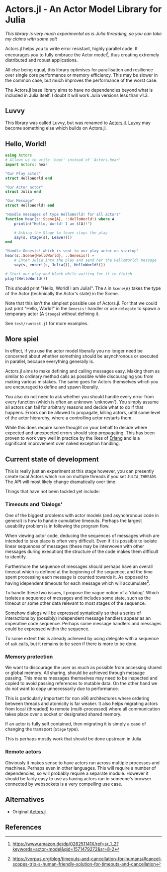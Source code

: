 # Actors.jl - An Actor Model Library for Julia

*This library is very much experimental as is Julia threading, so you can take
my claims with some salt*

Actors.jl helps you to write error resistant, highly parallel code. It
encourages you to fully embrace the Actor model[^Actors], thus creating
extremely distributed and robust applications.

All else being equal, this library optimises for parallisation and resilience
over single core performance or memory efficiency. This may be slower in the
common case, but much improves the performance of the worst case.

The Actors.jl base library aims to have no dependencies beyond what is included
in Julia itself. I doubt it will work Julia versions less than v1.3.

## Luvvy

This library was called Luvvy, but was renamed to
[Actors.jl](https://gitlab.com/Palethorpe/actors.jl). [Luvvy](https://gitlab.com/Palethorpe/luvvy)
may become something else which builds on Actors.jl.

## Hello, World!

```julia
using Actors
# Allows us to write 'hear' instead of 'Actors.hear'
import Actors: hear

"Our Play actor"
struct HelloWorld end

"Our Actor actor"
struct Julia end

"Our Message"
struct HelloWorld! end

"Handle messages of type HelloWorld! for all actors"
function hear(s::Scene{A}, ::HelloWorld!) where A
	println("Hello, World! I am $(A)!")

	# Asking the Stage to leave stops the play
	say(s, stage(s), Leave!())
end

"Handle Genesis! which is sent to our play actor on startup"
hear(s::Scene{HelloWorld}, ::Genesis!) =
	# Enter Julia into the play and send her the HelloWorld! message
	say(s, enter!(s, Julia()), HelloWorld!())

# Start our play and block while waiting for it to finish
play!(HelloWorld())
```

This should print "Hello, World! I am Julia!". The `A` in `Scene{A}` takes the
type of the Actor (technically the Actor's state) in the Scene.

Note that this isn't the simplest possible use of Actors.jl. For that we could
just print "Hello, World!" in the `Genesis!` handler or use `delegate` to
spawn a temporary actor (A `Stooge`) without defining it.

See `test/runtest.jl` for more examples.

## More spiel

In effect, if you use the actor model liberally you no longer need be
concerned about whether something should be asynchronous or executed in
parallel, because everything generally is.

Actors.jl aims to make defining and calling messages easy. Making them as similar
to ordinary method calls as possible while discouraging you from making
various mistakes. The same goes for Actors themselves which you are encouraged
to define and spawn liberally.

You also do not need to ask whether you should handle every error from every
function (which is often an unknown 'unknown'). You simply assume all actors
can fail for arbitrary reasons and decide what to do if that happens.
Errors can be allowed to propagate, killing actors, until some level of the
actor hierarchy, where a controlling actor restarts them.

While this does require some thought on your behalf to decide where expected
and unexpected errors should stop propagating. This has been proven to work
very well in practice by the likes of [Erlang](https://www.erlang.org/) and is
a significant improvement over naked exception handling.

## Current state of development

This is really just an experiment at this stage however, you can presently
create local Actors which run on multiple threads if you set
`JULIA_THREADS`. The API will most likely change dramatically over time.

Things that have not been tackled yet include:

### Timeouts and 'Dialogs'

One of the biggest problems with actor models (and asynchronous code in
general) is how to handle cumulative timeouts. Perhaps the largest useability
problem is in following the program flow.

When viewing actor code, deducing the sequences of messages which are intended
to take place is often very difficult. Even if it is possible to isolate
linear sequences of messages (these may be interwoven with other messages
during execution) the structure of the code makes them difficult to identify.

Furthermore the sequence of messages should perhaps have an overall timeout
which is defined at the beginning of the sequence, and the time spent
processing each message is counted towards it. As opposed to having idependent
timeouts for each message which will accumulate[^Trio].

To handle these two issues, I propose the vague notion of a 'dialog'. Which
isolates a sequence of messages and includes some state, such as the timeout
or some other data relevant to most stages of the sequence.

Somehow dialogs will be expressed syntatically so that a series of
interactions by (possibly) independent message handlers appear as an
imperative code sequence. Perhaps some message handlers and messages could be
expressed within the sequence.

To some extent this is already achieved by using delegate with a sequence of
`ask` calls, but it remains to be seen if there is more to be done.

### Memory protection

We want to discourage the user as much as possible from accessing shared or
global memory. All sharing, should be achieved through message passing. This
means messages themselves may need to be inspected and copied to avoid passing
references to mutable data. On the other hand we do not want to copy
unnecessarily due to performance.

This is particularly important for non x86 architectures where ordering
between threads and atomicity is far weaker. It also helps migrating actors
from local (threaded) to remote (multi-processed) where all communication
takes place over a socket or designated shared memory.

If an actor is fully self contained, then migrating it is simply a case of
changing the transport (`Stage` type).

This is perhaps mostly work that should be done upstream in Julia.

### Remote actors

Obviously it makes sense to have actors run across multiple processes and
machines. Perhaps even in other languages. This will require a number of
dependencies, so will probably require a separate module. However it should be
fairly easy to use as having actors run in someone's browser connected by
websockets is a very compelling use case.

## Alternatives

- Original [Actors.jl](https://github.com/oschulz/Actors.jl)

## References

[^Actors]: https://www.amazon.de/dp/026251141X/ref=sr_1_2?keywords=actor+model&qid=1571479272&sr=8-2
[^Trio]: https://vorpus.org/blog/timeouts-and-cancellation-for-humans/#cancel-scopes-trio-s-human-friendly-solution-for-timeouts-and-cancellation

